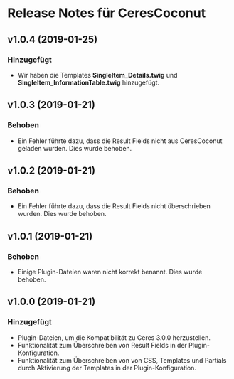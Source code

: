 # Release Notes für CeresCoconut

## v1.0.4 (2019-01-25)

### Hinzugefügt

- Wir haben die Templates **SingleItem_Details.twig** und **SingleItem_InformationTable.twig** hinzugefügt.

## v1.0.3 (2019-01-21)

### Behoben

- Ein Fehler führte dazu, dass die Result Fields nicht aus CeresCoconut geladen wurden. Dies wurde behoben.

## v1.0.2 (2019-01-21)

### Behoben

- Ein Fehler führte dazu, dass die Result Fields nicht überschrieben wurden. Dies wurde behoben.

## v1.0.1 (2019-01-21)

### Behoben

- Einige Plugin-Dateien waren nicht korrekt benannt. Dies wurde behoben.

## v1.0.0 (2019-01-21)

### Hinzugefügt

- Plugin-Dateien, um die Kompatibilität zu Ceres 3.0.0 herzustellen.
- Funktionalität zum Überschreiben von Result Fields in der Plugin-Konfiguration.
- Funktionalität zum Überschreiben von von CSS, Templates und Partials durch Aktivierung der Templates in der Plugin-Konfiguration.
